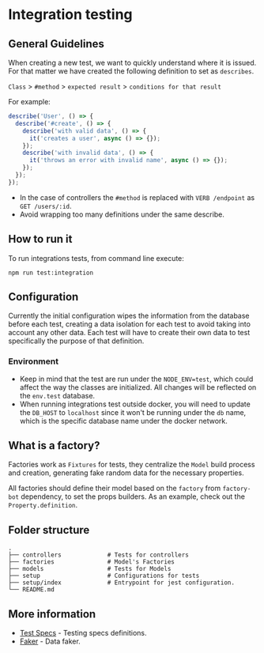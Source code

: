 # Integration testing

## General Guidelines

When creating a new test, we want to quickly understand where it is issued. For that matter we have created the following definition to set as `describes`.

`Class` > `#method` > `expected result` > `conditions for that result`

For example:

```js
describe('User', () => {
  describe('#create', () => {
    describe('with valid data', () => {
      it('creates a user', async () => {});
    });
    describe('with invalid data', () => {
      it('throws an error with invalid name', async () => {});
    });
  });
});
```

- In the case of controllers the `#method` is replaced with `VERB /endpoint` as `GET /users/:id`.
- Avoid wrapping too many definitions under the same describe.

## How to run it

To run integrations tests, from command line execute:

```shell
npm run test:integration
```

## Configuration

Currently the initial configuration wipes the information from the database before each test, creating a data isolation for each test to avoid taking into account any other data.
Each test will have to create their own data to test specifically the purpose of that definition.

### Environment

- Keep in mind that the test are run under the `NODE_ENV=test`, which could affect the way the classes are initialized. All changes will be reflected on the `env.test` database.
- When running integrations test outside docker, you will need to update the `DB_HOST` to `localhost` since it won't be running under the `db` name, which is the specific database name under the docker network.

## What is a factory?

Factories work as `Fixtures` for tests, they centralize the `Model` build process and creation, generating fake random data for the necessary properties.

All factories should define their model based on the `factory` from `factory-bot` dependency, to set the props builders.
As an example, check out the `Property.definition`.

## Folder structure

    .
    ├── controllers             # Tests for controllers
    ├── factories               # Model's Factories
    ├── models                  # Tests for Models
    ├── setup                   # Configurations for tests
    ├── setup/index             # Entrypoint for jest configuration.
    └── README.md

## More information

- [Test Specs](http://www.betterspecs.org) - Testing specs definitions.
- [Faker](https://github.com/marak/Faker.js/) - Data faker.
